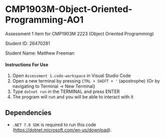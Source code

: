 # CMP1903M-Object-Oriented-Programming-AO1
 Assessment 1 Item for CMP1903M 2223 (Object Oriented Programming)
 
 Student ID: 26470281
 
 Student Name: Matthew Freeman

#### Instructions For Use

1. Open `Assessment 1.code-workspace` in Visual Studio Code
2. Open a new terminal by pressing `CTRL + SHIFT + '` (apostrophe) {Or by navigating to Terminal -> New Terminal}
3. Type `dotnet run` in the TERMINAL and press ENTER
4. The program will run and you will be able to interact with it

## Dependencies
- `.NET 7.0 SDK` is required to run this code (https://dotnet.microsoft.com/en-us/download).
